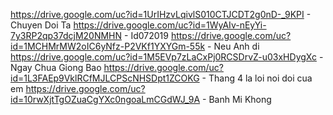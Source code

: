 https://drive.google.com/uc?id=1UrIHzvLqivlS010CTJCDT2g0nD-_9KPI - Chuyen Doi Ta
https://drive.google.com/uc?id=1WyAIv-nEyYi-7y3RP2qp37dcjM20NMHN - Id072019
https://drive.google.com/uc?id=1MCHMrMW2oIC6yNfz-P2VKf1YXYGm-55k - Neu Anh di
https://drive.google.com/uc?id=1M5EVp7zLaCxPj0RCSDrvZ-u03xHDygXc - Ngay Chua Giong Bao
https://drive.google.com/uc?id=1L3FAEp9VklRCfMJLCPScNHSDpt1ZCOKG - Thang 4 la loi noi doi cua em
https://drive.google.com/uc?id=10rwXjtTgOZuaCgYXc0ngoaLmCGdWJ_9A - Banh Mi Khong
